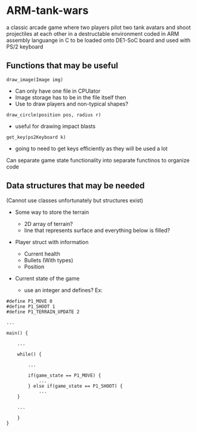 # ARM-tank-wars

a classic arcade game where two players pilot two tank avatars and shoot projectiles at each other in a destructable environment
coded in ARM assembly languange in C
to be loaded onto DE1-SoC board and used with PS/2 keyboard

## Functions that may be useful


`draw_image(Image img)`
- Can only have one file in CPUlator
- Image storage has to be in the file itself then
- Use to draw players and non-typical shapes?

`draw_circle(position pos, radius r)`
- useful for drawing impact blasts

`get_key(ps2Keyboard k)`
- going to need to get keys efficiently as they will be used a lot

Can separate game state functionality into separate functinos to organize code


## Data structures that may be needed
(Cannot use classes unfortunately but structures exist)

- Some way to store the terrain
  - 2D array of terrain?
  - line that represents surface and everything below is filled?

- Player struct with information
  - Current health
  - Bullets (With types)
  - Position

- Current state of the game
  - use an integer and defines? Ex:
```
#define P1_MOVE 0
#define P1_SHOOT 1
#define P1_TERRAIN_UPDATE 2

...

main() {
    
    ...

    while() {

        ...

        if(game_state == P1_MOVE) {
            ...
        } else if(game_state == P1_SHOOT) {
            ...
	}

	...

    }
}
```

